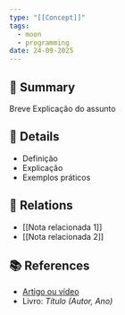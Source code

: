 ```yaml
---
type: "[[Concept]]"
tags:
  - moon
  - programming
date: 24-09-2025
---
```

## 📌 Summary

Breve Explicação do assunto

## 📖 Details
 - Definição
 - Explicação
 - Exemplos práticos
## 🔗 Relations
- [[Nota relacionada 1]]
- [[Nota relacionada 2]]
## 📚 References
- [Artigo ou vídeo]()
- Livro: *Título (Autor, Ano)*